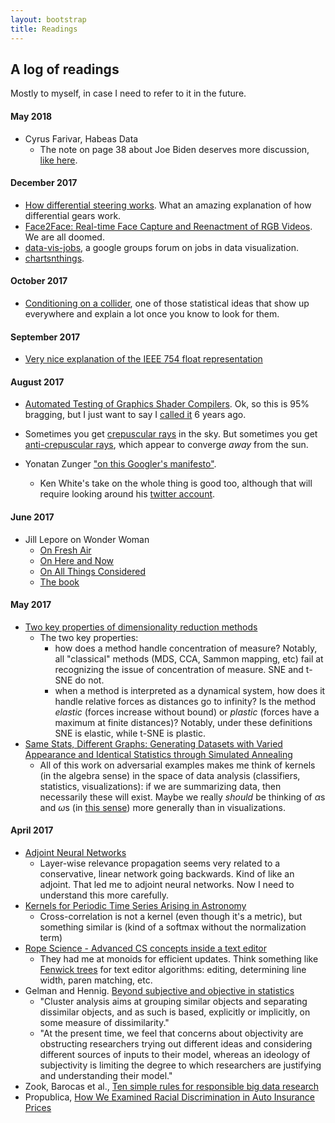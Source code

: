 ```yaml
---
layout: bootstrap
title: Readings
---
```


## A log of readings

Mostly to myself, in case I need to refer to it in the future.

#### May 2018

* Cyrus Farivar, Habeas Data
  * The note on page 38 about Joe Biden deserves more discussion, [like here](https://news.ycombinator.com/item?id=4986223).


#### December 2017

* [How differential steering works](https://www.youtube.com/watch?v=yYAw79386WI). What an amazing explanation of how differential gears work.
* [Face2Face: Real-time Face Capture and Reenactment of RGB Videos](https://www.youtube.com/watch?v=ohmajJTcpNk). We are all doomed.
* [data-vis-jobs](https://groups.google.com/forum/#!forum/data-vis-jobs), a google groups forum on jobs in data
  visualization.
* [chartsnthings](http://kpq.github.io/chartsnthings/).

#### October 2017

* [Conditioning on a collider](https://www.theatlantic.com/business/archive/2012/05/when-correlation-is-not-causation-but-something-much-more-screwy/256918/),
  one of those statistical ideas that show up everywhere and explain
  a lot once you know to look for them.

#### September 2017

* [Very nice explanation of the IEEE 754 float representation](https://twitter.com/paulsmith/status/908407225240182784)

#### August 2017

* [Automated Testing of Graphics Shader Compilers](https://www.doc.ic.ac.uk/~afd/homepages/papers/pdfs/2017/OOPSLA.pdf). Ok, so this is 95% bragging, but I just want to say I [called it](https://blog.regehr.org/archives/631#comment-3256) 6 years ago.

* Sometimes you get [crepuscular rays](http://www.atoptics.co.uk/atoptics/rayim1.htm) in the sky. But sometimes you get [anti-crepuscular rays](http://www.atoptics.co.uk/atoptics/anti1.htm), which appear to converge _away_ from the sun.

* Yonatan Zunger ["on this Googler's manifesto"](https://medium.com/@yonatanzunger/so-about-this-googlers-manifesto-1e3773ed1788).
  * Ken White's take on the whole thing is good too, although that will require looking around his [twitter account](http://twitter.com/popehat).

#### June 2017

* Jill Lepore on Wonder Woman
  * [On Fresh Air](http://www.npr.org/2014/10/27/359078315/the-man-behind-wonder-woman-was-inspired-by-both-suffragists-and-centerfolds)
  * [On Here and Now](http://www.wbur.org/hereandnow/2017/06/05/wonder-woman-jill-lepore-feminism)
  * [On All Things Considered](http://www.npr.org/2017/06/03/531397415/wonder-woman-shows-girls-that-men-arent-the-only-superheros-who-rescue-people)
  * [The book](https://www.amazon.com/Secret-History-Wonder-Woman/dp/0804173400)

#### May 2017

* [Two key properties of dimensionality reduction methods](http://ieeexplore.ieee.org/stamp/stamp.jsp?arnumber=7008663)
  * The two key properties:
    * how does a method handle concentration of measure? Notably, all "classical" methods (MDS, CCA, Sammon mapping, etc) fail at recognizing the issue of concentration of measure. SNE and t-SNE do not.
	* when a method is interpreted as a dynamical system, how does it handle relative forces as distances go to infinity? Is the method *elastic* (forces increase without bound) or *plastic* (forces have a maximum at finite distances)? Notably, under these definitions SNE is elastic, while t-SNE is plastic.
* [Same Stats, Different Graphs: Generating Datasets with Varied Appearance and Identical Statistics through Simulated Annealing](https://www.autodeskresearch.com/sites/default/files/SameStats-DifferentGraphs.pdf)
  * All of this work on adversarial examples makes me think of kernels (in the algebra sense) in the space of data analysis (classifiers, statistics, visualizations): if we are summarizing data, then necessarily these will exist. Maybe we really *should* be thinking of $\alpha$s and $\omega$s (in [this sense](http://algebraicvis.net/paper.pdf)) more generally than in visualizations.

#### April 2017

* [Adjoint Neural Networks](http://download.springer.com/static/pdf/217/chp%253A10.1007%252F978-3-319-00248-4_7.pdf?originUrl=http%3A%2F%2Flink.springer.com%2Fchapter%2F10.1007%2F978-3-319-00248-4_7&token2=exp=1492725655~acl=%2Fstatic%2Fpdf%2F217%2Fchp%25253A10.1007%25252F978-3-319-00248-4_7.pdf%3ForiginUrl%3Dhttp%253A%252F%252Flink.springer.com%252Fchapter%252F10.1007%252F978-3-319-00248-4_7*~hmac=2b4c7d346d845b30e68d0d33ea1597682508b66331aeef3b84fd1408133486b5)
  * Layer-wise relevance propagation seems very related to a conservative,
    linear network going backwards. Kind of like an adjoint. That led
    me to adjoint neural networks. Now I need to understand this more carefully.
* [Kernels for Periodic Time Series Arising in Astronomy](http://www.cs.tufts.edu/~roni/PUB/ecml09-tskernels.pdf)
  * Cross-correlation is not a kernel (even though it's a metric), but something similar is (kind
    of a softmax without the normalization term)
* [Rope Science - Advanced CS concepts inside a text editor](https://github.com/google/xi-editor/blob/master/doc/rope_science/intro.md)
  * They had me at monoids for efficient updates. Think something like
    [Fenwick trees](https://en.wikipedia.org/wiki/Fenwick_tree) for
    text editor algorithms: editing, determining line width, paren
    matching, etc.
* Gelman and Hennig. [Beyond subjective and objective in statistics](http://www.rss.org.uk/Images/PDF/publications/2017/Gelman-Hennig-April-17.pdf)
  * "Cluster analysis aims at grouping similar objects and separating
    dissimilar objects, and as such is based, explicitly or
    implicitly, on some measure of dissimilarity."
  * "At the present time, we feel that concerns about objectivity are
    obstructing researchers trying out different ideas and considering
    different sources of inputs to their model, whereas an ideology of
    subjectivity is limiting the degree to which researchers are
    justifying and understanding their model."
* Zook, Barocas et al., [Ten simple rules for responsible big data research](http://journals.plos.org/ploscompbiol/article/file?id=10.1371/journal.pcbi.1005399&type=printable)
* Propublica, [How We Examined Racial Discrimination in Auto Insurance Prices](https://www.propublica.org/article/minority-neighborhoods-higher-car-insurance-premiums-methodology)
	
